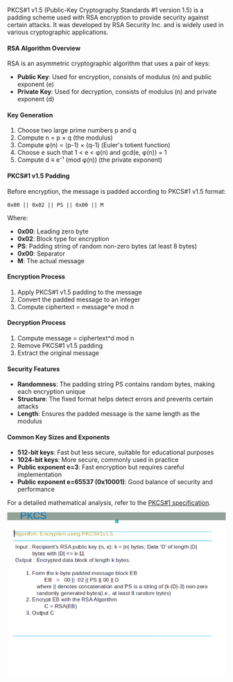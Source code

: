 PKCS#1 v1.5 (Public-Key Cryptography Standards #1 version 1.5) is a padding scheme used with RSA encryption to provide security against certain attacks. It was developed by RSA Security Inc. and is widely used in various cryptographic applications.

#### RSA Algorithm Overview

RSA is an asymmetric cryptographic algorithm that uses a pair of keys:

- **Public Key**: Used for encryption, consists of modulus (n) and public exponent (e)
- **Private Key**: Used for decryption, consists of modulus (n) and private exponent (d)

#### Key Generation

1. Choose two large prime numbers p and q
2. Compute n = p × q (the modulus)
3. Compute φ(n) = (p-1) × (q-1) (Euler's totient function)
4. Choose e such that 1 < e < φ(n) and gcd(e, φ(n)) = 1
5. Compute d ≡ e⁻¹ (mod φ(n)) (the private exponent)

#### PKCS#1 v1.5 Padding

Before encryption, the message is padded according to PKCS#1 v1.5 format:

```
0x00 || 0x02 || PS || 0x00 || M
```

Where:

- **0x00**: Leading zero byte
- **0x02**: Block type for encryption
- **PS**: Padding string of random non-zero bytes (at least 8 bytes)
- **0x00**: Separator
- **M**: The actual message

#### Encryption Process

1. Apply PKCS#1 v1.5 padding to the message
2. Convert the padded message to an integer
3. Compute ciphertext = message^e mod n

#### Decryption Process

1. Compute message = ciphertext^d mod n
2. Remove PKCS#1 v1.5 padding
3. Extract the original message

#### Security Features

- **Randomness**: The padding string PS contains random bytes, making each encryption unique
- **Structure**: The fixed format helps detect errors and prevents certain attacks
- **Length**: Ensures the padded message is the same length as the modulus

#### Common Key Sizes and Exponents

- **512-bit keys**: Fast but less secure, suitable for educational purposes
- **1024-bit keys**: More secure, commonly used in practice
- **Public exponent e=3**: Fast encryption but requires careful implementation
- **Public exponent e=65537 (0x10001)**: Good balance of security and performance

For a detailed mathematical analysis, refer to the [PKCS#1 specification](docs/PKCS1.pdf).

<img src="images/image10.png" alt="PKCS#1 v1.5 Encryption Scheme Diagram"/>
